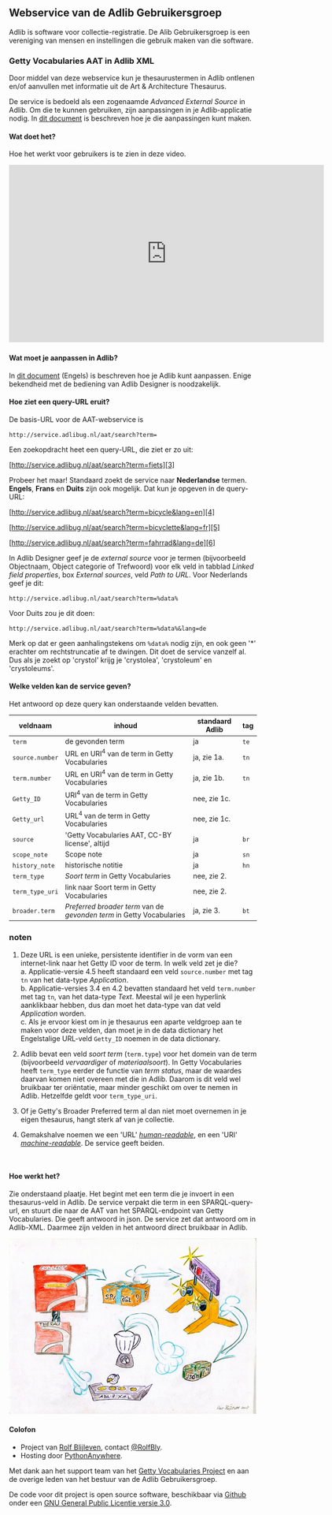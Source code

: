 ## Webservice van de Adlib Gebruikersgroep  

Adlib is software voor collectie-registratie. De Alib Gebruikersgroep is een vereniging van mensen en instellingen die gebruik maken van die software.  

### Getty Vocabularies AAT in Adlib XML  

Door middel van deze webservice kun je thesaurustermen in Adlib ontlenen en/of aanvullen met informatie uit de Art & Architecture Thesaurus.  

De service is bedoeld als een zogenaamde _Advanced External Source_ in Adlib. Om die te kunnen gebruiken, zijn aanpassingen in je Adlib-applicatie nodig. In [dit document][1] is beschreven hoe je die aanpassingen kunt maken.  

#### Wat doet het?  

Hoe het werkt voor gebruikers is te zien in deze video.  

<iframe src="https://player.vimeo.com/video/372652439" width="640" height="360" frameborder="0" allow="autoplay; fullscreen" allowfullscreen></iframe>


#### Wat moet je aanpassen in Adlib?  

In [dit document][1] (Engels) is beschreven hoe je Adlib kunt aanpassen. Enige bekendheid met de bediening van Adlib Designer is noodzakelijk.  

#### Hoe ziet een query-URL eruit?  

De basis-URL voor de AAT-webservice is  

    http://service.adlibug.nl/aat/search?term=  

Een zoekopdracht heet een query-URL, die ziet er zo uit:  

[http://service.adlibug.nl/aat/search?term=fiets][3]  

Probeer het maar! Standaard zoekt de service naar **Nederlandse** termen. **Engels**, **Frans** en **Duits** zijn ook mogelijk. Dat kun je opgeven in de query-URL:  

[http://service.adlibug.nl/aat/search?term=bicycle&lang=en][4]  
    
[http://service.adlibug.nl/aat/search?term=bicyclette&lang=fr][5]  
    
[http://service.adlibug.nl/aat/search?term=fahrrad&lang=de][6]  

In Adlib Designer geef je de _external source_ voor je termen (bijvoorbeeld Objectnaam, Object categorie of Trefwoord) voor elk veld in tabblad _Linked field properties_, box _External sources_, veld  _Path to URL_. Voor Nederlands geef je dit:  

    http://service.adlibug.nl/aat/search?term=%data%  
    
Voor Duits zou je dit doen:  

    http://service.adlibug.nl/aat/search?term=%data%&lang=de  
    
Merk op dat er geen aanhalingstekens om `%data%` nodig zijn, en ook geen '*' erachter om rechtstruncatie af te dwingen. Dit doet de service vanzelf al. Dus als je zoekt op 'crystol' krijg je 'crystolea', 'crystoleum' en 'crystoleums'.  

#### Welke velden kan de service geven?  
    
Het antwoord op deze query kan onderstaande velden bevatten.  

|veldnaam       |inhoud|standaard Adlib|tag|
|---------------|------|---------------|---|
|`term`         |de gevonden term|ja|`te`|
|`source.number`|URL en URI<sup>4</sup> van de term in Getty Vocabularies|ja, zie 1a. |`tn`|
|`term.number`  |URL en URI<sup>4</sup> van de term in Getty Vocabularies|ja, zie 1b. |`tn`|
|`Getty_ID`     |URI<sup>4</sup> van de term in Getty Vocabularies|nee, zie 1c. ||
|`Getty_url`    |URL<sup>4</sup> van de term in Getty Vocabularies|nee, zie 1c. ||
|`source`       |'Getty Vocabularies AAT, CC-BY license', altijd|ja|`br`|
|`scope_note`   |Scope note|ja|`sn`|
|`history_note` |historische notitie|ja|`hn`|
|`term_type`    |_Soort term_ in Getty Vocabularies|nee, zie 2.||
|`term_type_uri`|link naar Soort term in Getty Vocabularies|nee, zie 2.||
|`broader.term` |_Preferred broader term_ van de _gevonden term_ in Getty Vocabularies|ja, zie 3.|`bt`|


### noten  
1. Deze URL is een unieke, persistente identifier in de vorm van een internet-link naar het Getty ID voor de term. In welk veld zet je die?  
   a. Applicatie-versie 4.5 heeft standaard een veld `source.number` met tag `tn` van het data-type _Application_.  
   b. Applicatie-versies 3.4 en 4.2 bevatten standaard het veld `term.number` met tag `tn`, van het data-type _Text_. Meestal wil je een hyperlink aanklikbaar hebben, dus dan moet het data-type van dat veld _Application_ worden.  
   c. Als je ervoor kiest om in je thesaurus een aparte veldgroep aan te maken voor deze velden, dan moet je in de data dictionary het Engelstalige URL-veld `Getty_ID` noemen in de data dictionary.  
   
2. Adlib bevat een veld _soort term_ (`term.type`) voor het domein van de term (bijvoorbeeld _vervaardiger_ of _materiaalsoort_). In Getty Vocabularies heeft `term_type` eerder de functie van _term status_, maar de waardes daarvan komen niet overeen met die in Adlib. Daarom is dit veld wel bruikbaar ter oriëntatie, maar minder geschikt om over te nemen in Adlib. Hetzelfde geldt voor `term_type_uri`.  

3. Of je Getty's Broader Preferred term al dan niet moet overnemen in je eigen thesaurus, hangt sterk af van je collectie.  

4. Gemakshalve noemen we een 'URL' [_human-readable_][14], en een 'URI' [_machine-readable_][15]. De service geeft beiden.  
<br>  

#### Hoe werkt het?  

Zie onderstaand plaatje. Het begint met een term die je invoert in een thesaurus-veld in Adlib. De service verpakt die term in een SPARQL-query-url, en stuurt die naar de AAT van het SPARQL-endpoint van Getty Vocabularies. Die geeft antwoord in json. De service zet dat antwoord om in Adlib-XML. Daarmee zijn velden in het antwoord direct bruikbaar in Adlib.  

![Hoe werkt de service][7]  

[1]: /static/Advanced_external_source_v_service.adlibug.nl.pdf  
[3]: http://service.adlibug.nl/aat/search?term=fiets  
[4]: http://service.adlibug.nl/aat/search?term=bicycle&lang=en  
[5]: http://service.adlibug.nl/aat/search?term=bicyclette&lang=fr  
[6]: http://service.adlibug.nl/aat/search?term=fahrrad&lang=de  
[7]: /static/gvp2ax2.jpg  "Interface tussen Getty Vocabularies en Adlib. Van linksboven met de klok mee: een term ingevoerd in een gevalideerd veld wordt verpakt in een query die naar het SPARQL-endpoint van Getty Vocabularies gaat. Het antwoord in json wordt verwerkt tot Adlib XML en is daarmee direct beschikbaar in de thesaurus."  
[14]: http://vocab.getty.edu/page/aat/300212636  
[15]: http://vocab.getty.edu/aat/300212636  

#### Colofon  

- Project van [Rolf Blijleven][8], contact [@RolfBly][9].  
- Hosting door [PythonAnywhere][10].  

Met dank aan het support team van het [Getty Vocabularies Project][13] en aan de overige leden van het bestuur van de Adlib Gebruikersgroep.  

De code voor dit project is open source software, beschikbaar via [Github][11] onder een [GNU General Public Licentie versie 3.0][12].  

<br>  
<br>  

[8]: http://www.rolfblijleven.nl  
[9]: https://twitter.com/RolfBly  
[10]: https://www.pythonanywhere.com  
[11]: https://github.com/RolfBly/gv2ax  
[12]: https://choosealicense.com/licenses/gpl-3.0/  
[13]: https://groups.google.com/forum/#!forum/gettyvocablod  
